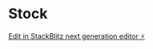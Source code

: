 # Stock

[Edit in StackBlitz next generation editor ⚡️](https://stackblitz.com/~/github.com/lecozd05/Stock)